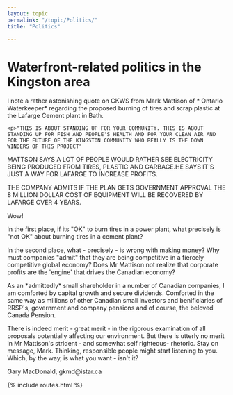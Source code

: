```yaml
---
layout: topic
permalink: "/topic/Politics/"
title: "Politics"

---
```


<h1>Waterfront-related politics in the Kingston area</h1>

<div class="item">

I note a rather astonishing quote on CKWS from Mark Mattison of * Ontario Waterkeeper* regarding the proposed burning of tires and scrap plastic at the Lafarge Cement plant in Bath.

    <p>"THIS IS ABOUT STANDING UP FOR YOUR COMMUNITY. THIS IS ABOUT STANDING UP FOR FISH AND PEOPLE'S HEALTH AND FOR YOUR CLEAN AIR AND FOR THE FUTURE OF THE KINGSTON COMMUNITY WHO REALLY IS THE DOWN WINDERS OF THIS PROJECT"

   MATTSON SAYS A LOT OF PEOPLE WOULD RATHER SEE ELECTRICITY BEING PRODUCED FROM TIRES, PLASTIC AND
GARBAGE.HE SAYS IT'S JUST A WAY FOR LAFARGE TO INCREASE PROFITS.

THE COMPANY ADMITS IF THE PLAN GETS GOVERNMENT APPROVAL THE 8 MILLION DOLLAR COST OF EQUIPMENT WILL BE RECOVERED BY LAFARGE OVER 4 YEARS.

<p>Wow!

<p>In the first place, if its "OK" to burn tires in a power plant, what precisely is "not OK" about burning tires in a cement plant?

<p> In the second place, what - precisely -  is wrong with making money? Why must companies "admit" that they are being competitive in a fiercely competitive global economy? Does Mr Mattison not realize that corporate profits are the 'engine' that drives the Canadian economy?

<p>As  an *admittedly* small shareholder in a number of Canadian companies, I am comforted by capital growth and secure dividends. Comforted in the same way as millions of other Canadian small investors and benificiaries of RRSP's, government and company pensions and of course, the beloved Canada Pension.

<p>There is indeed merit - great merit -  in the rigorous examination of all proposals potentially affecting our environment. But there is utterly no merit in Mr Mattison's strident - and somewhat self righteous- rhetoric. Stay on message, Mark. Thinking, responsible people might start listening to you. Which, by the way, is what you want - isn't it?

<p>Gary MacDonald, gkmd@istar.ca

</div>

{% include routes.html %}
